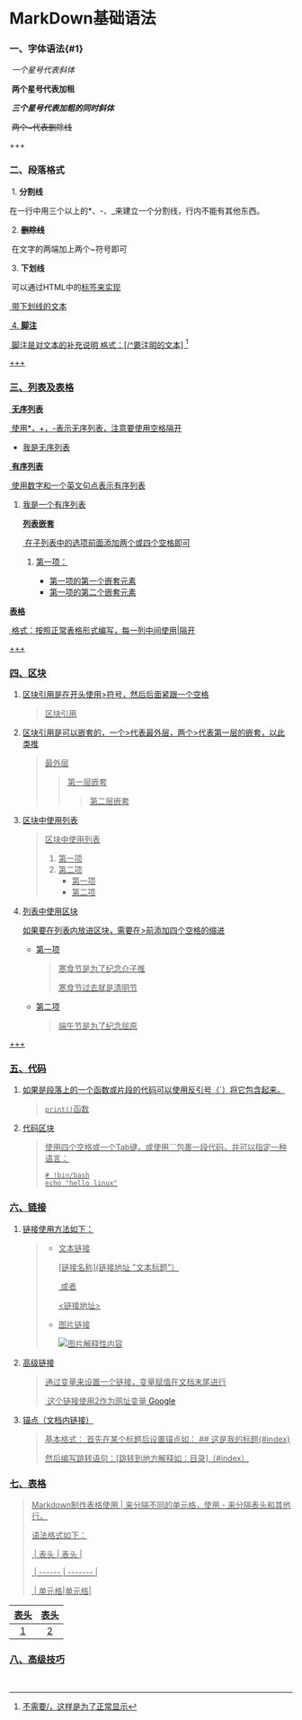 # MarkDown基础语法

### 一、字体语法{#1}

​	*一个星号代表斜体*

​	**两个星号代表加租**

​	***三个星号代表加粗的同时斜体***

​	~~两个~代表删除线~~

+++

### 二、段落格式

​	1. **分割线**

​		在一行中用三个以上的*、-、_来建立一个分割线，行内不能有其他东西。

​	2. **~~删除线~~**

​		在文字的两端加上两个~符号即可

​	3. **下划线**

​		可以通过HTML中的<u>标签来实现

​		<u>带下划线的文本</u>

​	4. **脚注**

​		脚注是对文本的补充说明       格式：[/^要注明的文本] [^1]

+++

### 三、列表及表格

​	**无序列表**

​		使用*，+，-表示无序列表，注意要使用空格隔开

 - 我是无序列表

​	**有序列表**

​		使用数字和一个英文句点表示有序列表

  1. 我是一个有序列表

     **列表嵌套**

     ​	在子列表中的选项前面添加两个或四个空格即可

      1. 第一项：

         + 第一项的第一个嵌套元素

         - 第一项的第二个嵌套元素

**表格**

​	格式：按照正常表格形式编写，每一列中间使用|隔开

+++

### 四、区块

1. 区块引用是在开头使用>符号，然后后面紧跟一个空格

   > 区块引用

2. 区块引用是可以嵌套的，一个>代表最外层，两个>代表第一层的嵌套，以此类推

   > 最外层
   >
   > > 第一层嵌套
   > >
   > > > 第二层嵌套

 3. 区块中使用列表

    > 区块中使用列表
    >
    > 1. 第一项
    > 2. 第二项
    >    * 第一项
    >    * 第二项

 4. 列表中使用区块

    如果要在列表内放进区块，需要在>前添加四个空格的缩进

    * 第一项

      > 寒食节是为了纪念介子推
      >
      > 寒食节过去就是清明节

    * 第二项

      > 端午节是为了纪念屈原

+++

### 五、代码

1. 如果是段落上的一个函数或片段的代码可以使用反引号（`）将它包含起来。

   > `print()`函数

2. 代码区块

   > 使用四个空格或一个Tab键，或使用```包裹一段代码，并可以指定一种语言：
   >
   > ```shell
   > # !bin/bash
   > echo "hello linux"
   > ```

### 六、链接

1. 链接使用方法如下：

   > + 文本链接
   >
   >   [链接名称](链接地址 "文本标题"）
   >
   >   ​	或者
   >
   >   <链接地址>
   >
   > + 图片链接
   >
   >   ![图片解释性内容](图片地址或链接, "可选标题")

2. 高级链接

   > 通过变量来设置一个链接，变量赋值在文档末尾进行
   >
   > ​	这个链接使用2作为网址变量 [Google][2]

3. 锚点（文档内链接）

   > 基本格式： 首先在某个标题后设置锚点如： ## 这是我的标题{#index}
   >
   > 然后编写跳转语句：[跳转到地方解释如：目录]（#index）

### 七、表格

> Markdown制作表格使用 | 来分隔不同的单元格，使用 - 来分隔表头和其他行。
>
> 语法格式如下：
>
> ​	| 表头 | 表头 |
>
> ​	| ------ | ------- |
>
> ​	| 单元格|单元格|

| 表头 | 表头 |
| :--: | :--: |
|  1   |  2   |

### 八、高级技巧





​	















[^1]: 不需要/，这样是为了正常显示

[2]: https://www.baidu.com/
